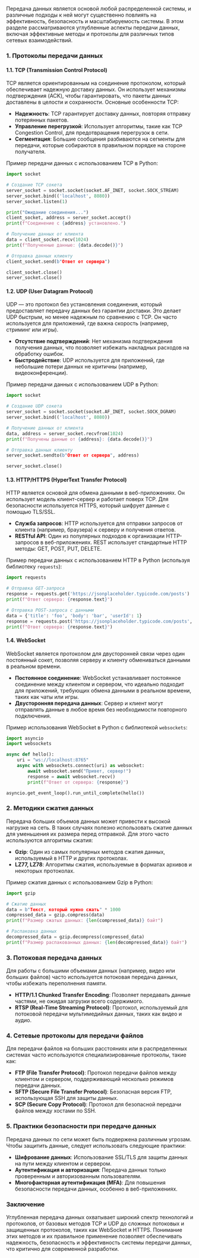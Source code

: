 Передача данных является основой любой распределенной системы, и различные подходы к ней могут существенно повлиять на эффективность, безопасность и масштабируемость системы. В этом разделе рассматриваются углубленные аспекты передачи данных, включая эффективные методы и протоколы для различных типов сетевых взаимодействий.

### 1. Протоколы передачи данных

#### 1.1. **TCP (Transmission Control Protocol)**

TCP является ориентированным на соединение протоколом, который обеспечивает надежную доставку данных. Он использует механизмы подтверждения (ACK), чтобы гарантировать, что пакеты данных доставлены в целости и сохранности. Основные особенности TCP:

- **Надежность**: TCP гарантирует доставку данных, повторяя отправку потерянных пакетов.
- **Управление перегрузкой**: Использует алгоритмы, такие как TCP Congestion Control, для предотвращения перегрузок в сети.
- **Сегментация**: Большие сообщения разбиваются на сегменты для передачи, которые собираются в правильном порядке на стороне получателя.

Пример передачи данных с использованием TCP в Python:

```python
import socket

# Создание TCP сокета
server_socket = socket.socket(socket.AF_INET, socket.SOCK_STREAM)
server_socket.bind(('localhost', 8080))
server_socket.listen(1)

print("Ожидание соединения...")
client_socket, address = server_socket.accept()
print(f"Соединение с {address} установлено.")

# Получение данных от клиента
data = client_socket.recv(1024)
print(f"Полученные данные: {data.decode()}")

# Отправка данных клиенту
client_socket.send(b"Ответ от сервера")

client_socket.close()
server_socket.close()
```

#### 1.2. **UDP (User Datagram Protocol)**

UDP — это протокол без установления соединения, который предоставляет передачу данных без гарантии доставки. Это делает UDP быстрым, но менее надежным по сравнению с TCP. Он часто используется для приложений, где важна скорость (например, стриминг или игры).

- **Отсутствие подтверждений**: Нет механизма подтверждения получения данных, что позволяет избежать накладных расходов на обработку ошибок.
- **Быстродействие**: UDP используется для приложений, где небольшие потери данных не критичны (например, видеоконференции).

Пример передачи данных с использованием UDP в Python:

```python
import socket

# Создание UDP сокета
server_socket = socket.socket(socket.AF_INET, socket.SOCK_DGRAM)
server_socket.bind(('localhost', 8080))

# Получение данных от клиента
data, address = server_socket.recvfrom(1024)
print(f"Получены данные от {address}: {data.decode()}")

# Отправка данных клиенту
server_socket.sendto(b"Ответ от сервера", address)

server_socket.close()
```

#### 1.3. **HTTP/HTTPS (HyperText Transfer Protocol)**

HTTP является основой для обмена данными в веб-приложениях. Он использует модель клиент-сервер и работает поверх TCP. Для безопасности используется HTTPS, который шифрует данные с помощью TLS/SSL.

- **Служба запросов**: HTTP используется для отправки запросов от клиента (например, браузера) к серверу и получения ответов.
- **RESTful API**: Один из популярных подходов к организации HTTP-запросов в веб-приложениях. REST использует стандартные HTTP методы: GET, POST, PUT, DELETE.
  
Пример передачи данных с использованием HTTP в Python (используя библиотеку `requests`):

```python
import requests

# Отправка GET-запроса
response = requests.get('https://jsonplaceholder.typicode.com/posts')
print(f"Ответ сервера: {response.text}")

# Отправка POST-запроса с данными
data = {'title': 'foo', 'body': 'bar', 'userId': 1}
response = requests.post('https://jsonplaceholder.typicode.com/posts', json=data)
print(f"Ответ сервера: {response.text}")
```

#### 1.4. **WebSocket**

WebSocket является протоколом для двусторонней связи через один постоянный сокет, позволяя серверу и клиенту обмениваться данными в реальном времени.

- **Постоянное соединение**: WebSocket устанавливает постоянное соединение между клиентом и сервером, что идеально подходит для приложений, требующих обмена данными в реальном времени, таких как чаты или игры.
- **Двусторонняя передача данных**: Сервер и клиент могут отправлять данные в любое время без необходимости повторного подключения.

Пример использования WebSocket в Python с библиотекой `websockets`:

```python
import asyncio
import websockets

async def hello():
    uri = "ws://localhost:8765"
    async with websockets.connect(uri) as websocket:
        await websocket.send("Привет, сервер!")
        response = await websocket.recv()
        print(f"Ответ от сервера: {response}")

asyncio.get_event_loop().run_until_complete(hello())
```

### 2. Методики сжатия данных

Передача больших объемов данных может привести к высокой нагрузке на сеть. В таких случаях полезно использовать сжатие данных для уменьшения их размера перед отправкой. Для этого часто используются алгоритмы сжатия:

- **Gzip**: Один из самых популярных методов сжатия данных, используемый в HTTP и других протоколах.
- **LZ77, LZ78**: Алгоритмы сжатия, используемые в форматах архивов и некоторых протоколах.
  
Пример сжатия данных с использованием Gzip в Python:

```python
import gzip

# Сжатие данных
data = b"Текст, который нужно сжать" * 1000
compressed_data = gzip.compress(data)
print(f"Размер сжатых данных: {len(compressed_data)} байт")

# Распаковка данных
decompressed_data = gzip.decompress(compressed_data)
print(f"Размер распакованных данных: {len(decompressed_data)} байт")
```

### 3. Потоковая передача данных

Для работы с большими объемами данных (например, видео или больших файлов) часто используется потоковая передача данных, чтобы избежать переполнения памяти.

- **HTTP/1.1 Chunked Transfer Encoding**: Позволяет передавать данные частями, не ожидая загрузки всего содержимого.
- **RTSP (Real-Time Streaming Protocol)**: Протокол, используемый для потоковой передачи мультимедийных данных, таких как видео и аудио.

### 4. Сетевые протоколы для передачи файлов

Для передачи файлов на больших расстояниях или в распределенных системах часто используются специализированные протоколы, такие как:

- **FTP (File Transfer Protocol)**: Протокол передачи файлов между клиентом и сервером, поддерживающий несколько режимов передачи данных.
- **SFTP (Secure File Transfer Protocol)**: Безопасная версия FTP, использующая SSH для защиты данных.
- **SCP (Secure Copy Protocol)**: Протокол для безопасной передачи файлов между хостами по SSH.

### 5. Практики безопасности при передаче данных

Передача данных по сети может быть подвержена различным угрозам. Чтобы защитить данные, следует использовать следующие практики:

- **Шифрование данных**: Использование SSL/TLS для защиты данных на пути между клиентом и сервером.
- **Аутентификация и авторизация**: Передача данных только проверенным и авторизованным пользователям.
- **Многофакторная аутентификация (MFA)**: Для повышения безопасности передачи данных, особенно в веб-приложениях.

### Заключение

Углубленная передача данных охватывает широкий спектр технологий и протоколов, от базовых методов TCP и UDP до сложных потоковых и защищенных протоколов, таких как WebSocket и HTTPS. Понимание этих методов и их правильное применение позволяет обеспечивать надежность, безопасность и эффективность системы передачи данных, что критично для современной разработки.

